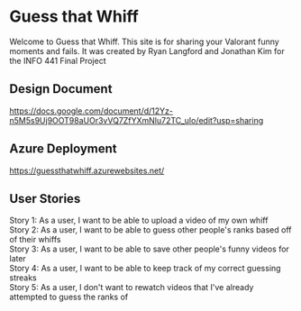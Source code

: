 # Guess that Whiff
Welcome to Guess that Whiff. This site is for sharing your Valorant funny moments and fails. It was created by Ryan Langford and Jonathan Kim for the INFO 441 Final Project

## Design Document
https://docs.google.com/document/d/12Yz-n5M5s9Uj9OOT98aUOr3vVQ7ZfYXmNlu72TC_ulo/edit?usp=sharing

## Azure Deployment
https://guessthatwhiff.azurewebsites.net/

## User Stories
Story 1: As a user, I want to be able to upload a video of my own whiff\
Story 2: As a user, I want to be able to guess other people's ranks based off of their whiffs\
Story 3: As a user, I want to be able to save other people's funny videos for later\
Story 4: As a user, I want to be able to keep track of my correct guessing streaks\
Story 5: As a user, I don't want to rewatch videos that I've already attempted to guess the ranks of